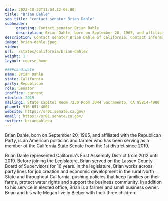 ```yaml
---
date: 2023-10-22T11:54:12-05:00
title: "Brian Dahle"
seo_title: "contact senator Brian Dahle"
subheader:
     greeting: Contact senator Brian Dahle
     description: Brian Dahle, born on September 20, 1965, and affiliated with the Republican Party, is an American politician and farmer who has been serving as a member of the California State Senate from the 1st district since 2019.
description: Contact senator Brian Dahle of California. Contact information for Brian Dahle includes email address, phone number, and mailing address.
image: brian-dahle.jpeg
video:
url:  /states/california/brian-dahle/
weight: 1
layout: course_home

####candidate
name: Brian Dahle
state: California
party: Republican
role: Senator
inoffice: current
elected: 2019
mailing1: State Capitol Room 7230 Room 3044 Sacramento, CA 95814-4900
phone1: 916-651-4001
website: https://sr01.senate.ca.gov/
email : https://sr01.senate.ca.gov/
twitter: briandahleca
---
```

Brian Dahle, born on September 20, 1965, and affiliated with the Republican Party, is an American politician and farmer who has been serving as a member of the California State Senate from the 1st district since 2019.

Brian Dahle represented California’s First Assembly District from 2012 until 2019. Before joining the Legislature, Brian served on the Lassen County Board of Supervisors for 16 years. In the legislature, Brian works across party lines for job creation and economic development in the rural North State and throughout California, pushing policies that keep families on their farms, protect water rights and support the business community. In addition to his service in elected office, Brian is a farmer and small business owner. Brian and his wife Megan live in Bieber with their three children.
